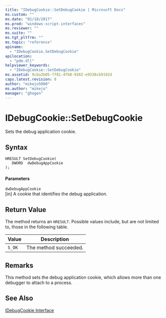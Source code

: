 ```yaml
---
title: "IDebugCookie::SetDebugCookie | Microsoft Docs"
ms.custom: ""
ms.date: "01/18/2017"
ms.prod: "windows-script-interfaces"
ms.reviewer: ""
ms.suite: ""
ms.tgt_pltfrm: ""
ms.topic: "reference"
apiname: 
  - "IDebugCookie.SetDebugCookie"
apilocation: 
  - "pdm.dll"
helpviewer_keywords: 
  - "IDebugCookie::SetDebugCookie"
ms.assetid: 9cba3b05-ff81-4fb0-9382-e9338cb9192d
caps.latest.revision: 8
author: "mikejo5000"
ms.author: "mikejo"
manager: "ghogen"
---
```

# IDebugCookie::SetDebugCookie
Sets the debug application cookie.  
  
## Syntax  
  
```  
HRESULT SetDebugCookie(  
   DWORD  dwDebugAppCookie  
);  
```  
  
#### Parameters  
 `dwDebugAppCookie`  
 [in] A cookie that identifies the debug application.  
  
## Return Value  
 The method returns an `HRESULT`. Possible values include, but are not limited to, those in the following table.  
  
|Value|Description|  
|-----------|-----------------|  
|`S_OK`|The method succeeded.|  
  
## Remarks  
 This method sets the debug application cookie, which allows more than one debugger to attach to a process.  
  
## See Also  
 [IDebugCookie Interface](../../winscript/reference/idebugcookie-interface.md)
